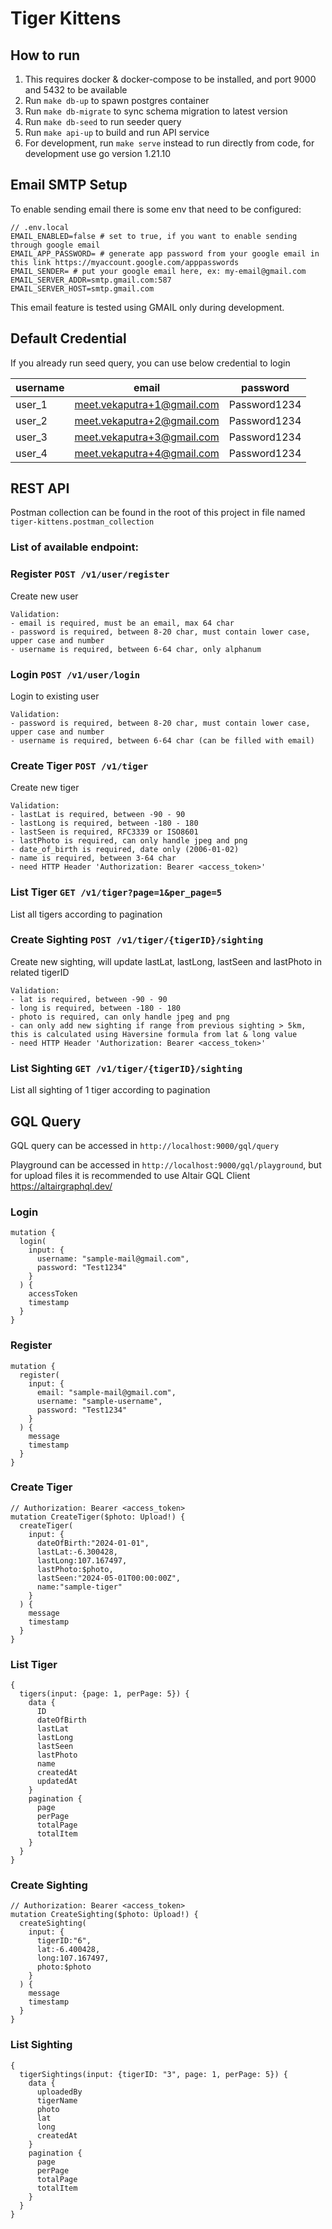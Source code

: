 # Tiger Kittens

## How to run

1. This requires docker & docker-compose to be installed, and port 9000 and 5432 to be available
2. Run `make db-up` to spawn postgres container
3. Run `make db-migrate` to sync schema migration to latest version
4. Run `make db-seed` to run seeder query
5. Run `make api-up` to build and run API service
6. For development, run `make serve` instead to run directly from code, for development use go version 1.21.10

## Email SMTP Setup

To enable sending email there is some env that need to be configured:
```
// .env.local
EMAIL_ENABLED=false # set to true, if you want to enable sending through google email
EMAIL_APP_PASSWORD= # generate app password from your google email in this link https://myaccount.google.com/apppasswords
EMAIL_SENDER= # put your google email here, ex: my-email@gmail.com
EMAIL_SERVER_ADDR=smtp.gmail.com:587
EMAIL_SERVER_HOST=smtp.gmail.com
```

This email feature is tested using GMAIL only during development.

## Default Credential

If you already run seed query, you can use below credential to login

| username | email                      | password     |
|----------|----------------------------|--------------|
| user_1   | meet.vekaputra+1@gmail.com | Password1234 |
| user_2   | meet.vekaputra+2@gmail.com | Password1234 |
| user_3   | meet.vekaputra+3@gmail.com | Password1234 |
| user_4   | meet.vekaputra+4@gmail.com | Password1234 |

## REST API

Postman collection can be found in the root of this project in file named `tiger-kittens.postman_collection`

### List of available endpoint:

### Register `POST /v1/user/register`

Create new user
```
Validation:
- email is required, must be an email, max 64 char
- password is required, between 8-20 char, must contain lower case, upper case and number
- username is required, between 6-64 char, only alphanum
```

### Login `POST /v1/user/login`

Login to existing user
```
Validation:
- password is required, between 8-20 char, must contain lower case, upper case and number
- username is required, between 6-64 char (can be filled with email)
```

### Create Tiger `POST /v1/tiger`

Create new tiger
```
Validation:
- lastLat is required, between -90 - 90
- lastLong is required, between -180 - 180
- lastSeen is required, RFC3339 or ISO8601
- lastPhoto is required, can only handle jpeg and png
- date_of_birth is required, date only (2006-01-02)
- name is required, between 3-64 char
- need HTTP Header 'Authorization: Bearer <access_token>'
```

### List Tiger `GET /v1/tiger?page=1&per_page=5`

List all tigers according to pagination

### Create Sighting `POST /v1/tiger/{tigerID}/sighting`

Create new sighting, will update lastLat, lastLong, lastSeen and lastPhoto in related tigerID
```
Validation:
- lat is required, between -90 - 90
- long is required, between -180 - 180
- photo is required, can only handle jpeg and png
- can only add new sighting if range from previous sighting > 5km, this is calculated using Haversine formula from lat & long value
- need HTTP Header 'Authorization: Bearer <access_token>'
```

### List Sighting `GET /v1/tiger/{tigerID}/sighting`

List all sighting of 1 tiger according to pagination

## GQL Query

GQL query can be accessed in `http://localhost:9000/gql/query`

Playground can be accessed in `http://localhost:9000/gql/playground`, but for upload files it is recommended to use Altair GQL Client https://altairgraphql.dev/  

### Login

```
mutation {
  login(
    input: {
      username: "sample-mail@gmail.com", 
      password: "Test1234"
    }
  ) {
    accessToken
    timestamp
  }
}
```

### Register

```
mutation {
  register(
    input: {
      email: "sample-mail@gmail.com", 
      username: "sample-username", 
      password: "Test1234"
    }
  ) {
    message
    timestamp
  }
}
```

### Create Tiger

```
// Authorization: Bearer <access_token>
mutation CreateTiger($photo: Upload!) {
  createTiger(
    input: {
      dateOfBirth:"2024-01-01",
      lastLat:-6.300428,
      lastLong:107.167497,
      lastPhoto:$photo,
      lastSeen:"2024-05-01T00:00:00Z",
      name:"sample-tiger"
    }
  ) {
    message
    timestamp
  }
}
```

### List Tiger

```
{
  tigers(input: {page: 1, perPage: 5}) {
    data {
      ID
      dateOfBirth
      lastLat
      lastLong
      lastSeen
      lastPhoto
      name
      createdAt
      updatedAt
    }
    pagination {
      page
      perPage
      totalPage
      totalItem
    }
  }
}
```

### Create Sighting

```
// Authorization: Bearer <access_token>
mutation CreateSighting($photo: Upload!) {
  createSighting(
    input: {
      tigerID:"6",
      lat:-6.400428,
      long:107.167497,
      photo:$photo
    }
  ) {
    message
    timestamp
  }
}
```

### List Sighting

```
{
  tigerSightings(input: {tigerID: "3", page: 1, perPage: 5}) {
    data {
      uploadedBy
      tigerName
      photo
      lat
      long
      createdAt
    }
    pagination {
      page
      perPage
      totalPage
      totalItem
    }
  }
}
```
